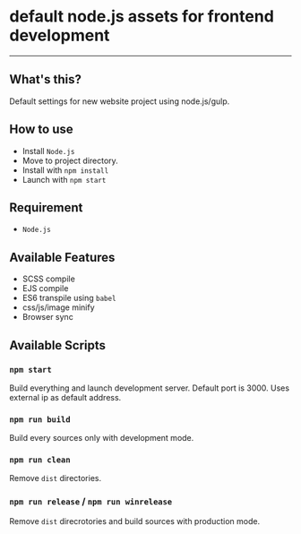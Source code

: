 # default node.js assets for frontend development

---

## What's this?

Default settings for new website project using node.js/gulp.

## How to use

* Install `Node.js`
* Move to project directory.
* Install with `npm install`
* Launch with `npm start`

## Requirement

* `Node.js`

## Available Features

* SCSS compile
* EJS compile
* ES6 transpile using `babel`
* css/js/image minify
* Browser sync

## Available Scripts

### `npm start`

Build everything and launch development server.
Default port is 3000.
Uses external ip as default address.

### `npm run build`

Build every sources only with development mode.

### `npm run clean`

Remove `dist` directories.

### `npm run release` / `npm run winrelease`

Remove `dist` direcrotories and build sources with production mode.
